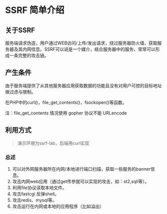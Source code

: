 # SSRF 简单介绍

## 关于SSRF

服务端请求伪造，用户通过WEB访问/上传/发出请求，绕过服务器防火墙，获取服务器及其内网信息。SSRF可以说是一个媒介，结合服务器中的服务，常常可以形成一条完整的攻击链。

## 产生条件

由于服务端提供了从其他服务器应用获取数据的功能且没有对用户可控的目标地址做过虑与限制。

在PHP中的curl()，file_get_contents()，fsockopen()等函数。

注：file_get_contents 情况使用 gopher 协议不能 URLencode

## 利用方式

> 演示环境为ssrf-lab，后端用curl实现

### 总述

1. 可以对外网服务器所在内网/本地进行端口扫描，获取一些服务的banner信息。
2. 攻击内网web应用（通过get传参就可以实现的攻击，如：st2,sqli等）。
3. 利用file协议读取本地文件。
4. 攻击fastcgi 反弹shell。
5. 攻击redis、mysql等。
6. 攻击运行在内网或本地的应用程序（比如溢出）

